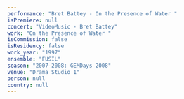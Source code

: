 ```yaml
---
performance: "Bret Battey - On the Presence of Water "
isPremiere: null
concert: "VideoMusic - Bret Battey"
work: "On the Presence of Water "
isCommission: false
isResidency: false
work_year: "1997"
ensemble: "FUSIL"
season: "2007-2008: GEMDays 2008"
venue: "Drama Studio 1"
person: null
country: null
---
```


